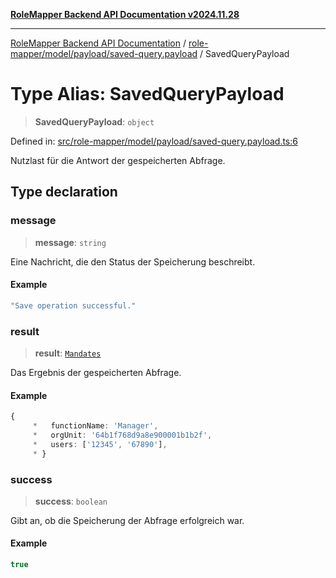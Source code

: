 [**RoleMapper Backend API Documentation v2024.11.28**](../../../../../README.md)

***

[RoleMapper Backend API Documentation](../../../../../modules.md) / [role-mapper/model/payload/saved-query.payload](../README.md) / SavedQueryPayload

# Type Alias: SavedQueryPayload

> **SavedQueryPayload**: `object`

Defined in: [src/role-mapper/model/payload/saved-query.payload.ts:6](https://github.com/FlowCraft-AG/RoleMapper/blob/06e4dcac36a95931bf2da64d0f18219d502c1d38/backend/src/role-mapper/model/payload/saved-query.payload.ts#L6)

Nutzlast für die Antwort der gespeicherten Abfrage.

## Type declaration

### message

> **message**: `string`

Eine Nachricht, die den Status der Speicherung beschreibt.

#### Example

```ts
"Save operation successful."
```

### result

> **result**: [`Mandates`](../../../entity/mandates.entity/classes/Mandates.md)

Das Ergebnis der gespeicherten Abfrage.

#### Example

```ts
{
     *   functionName: 'Manager',
     *   orgUnit: '64b1f768d9a8e900001b1b2f',
     *   users: ['12345', '67890'],
     * }
```

### success

> **success**: `boolean`

Gibt an, ob die Speicherung der Abfrage erfolgreich war.

#### Example

```ts
true
```
